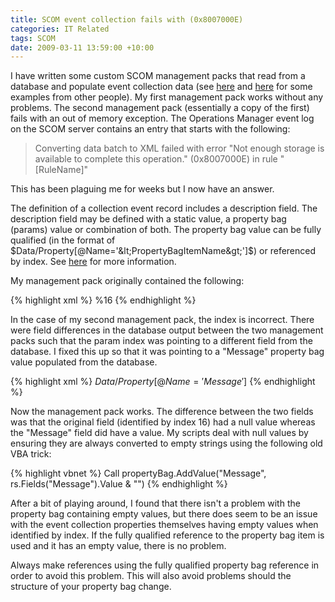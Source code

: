 ```yaml
---
title: SCOM event collection fails with (0x8007000E)
categories: IT Related
tags: SCOM
date: 2009-03-11 13:59:00 +10:00
---
```


I have written some custom SCOM management packs that read from a database and populate event collection data (see [here][0] and [here][1] for some examples from other people). My first management pack works without any problems. The second management pack (essentially a copy of the first) fails with an out of memory exception. The Operations Manager event log on the SCOM server contains an entry that starts with the following: 

> Converting data batch to XML failed with error "Not enough storage is available to complete this operation." (0x8007000E) in rule "[RuleName]" 

This has been plaguing me for weeks but I now have an answer. 

The definition of a collection event record includes a description field. The description field may be defined with a static value, a property bag (params) value or combination of both. The property bag value can be fully qualified (in the format of $Data/Property[@Name='&lt;PropertyBagItemName&gt;']$) or referenced by index. See [here][2] for more information. 

<!--more-->

My management pack originally contained the following: 

{% highlight xml %}
<Description>%16</Description> 
{% endhighlight %}

In the case of my second management pack, the index is incorrect. There were field differences in the database output between the two management packs such that the param index was pointing to a different field from the database. I fixed this up so that it was pointing to a "Message" property bag value populated from the database. 

{% highlight xml %}
<Description>$Data/Property[@Name='Message']$</Description> 
{% endhighlight %}

Now the management pack works. The difference between the two fields was that the original field (identified by index 16) had a null value whereas the "Message" field did have a value. My scripts deal with null values by ensuring they are always converted to empty strings using the following old VBA trick: 

{% highlight vbnet %}
Call propertyBag.AddValue("Message", rs.Fields("Message").Value & "") 
{% endhighlight %}

After a bit of playing around, I found that there isn't a problem with the property bag containing empty values, but there does seem to be an issue with the event collection properties themselves having empty values when identified by index. If the fully qualified reference to the property bag item is used and it has an empty value, there is no problem. 

Always make references using the fully qualified property bag reference in order to avoid this problem. This will also avoid problems should the structure of your property bag change. 

[0]: http://www.eggheadcafe.com/software/aspnet/30204739/generate-events-with-vbs.aspx
[1]: http://contoso.se/blog/?p=310
[2]: http://technet.microsoft.com/en-us/library/dd391802.aspx
